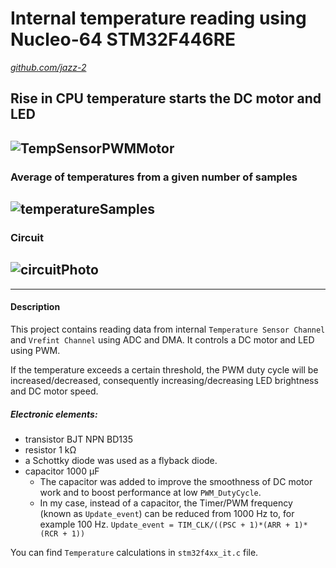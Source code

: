 Internal temperature reading using Nucleo-64 STM32F446RE
==================
[*github.com/jazz-2*](https://github.com/jazz-2)

## Rise in CPU temperature starts the DC motor and LED
![TempSensorPWMMotor](https://github.com/jazz-2/STM32-Internal_Temperature-DMA/assets/141406828/789cf69a-f03d-417c-bc8b-074f0aeb4c9b)
------------------

### Average of temperatures from a given number of samples 
![temperatureSamples](https://github.com/jazz-2/STM32-Internal_Temperature-DMA/assets/141406828/a6a62b26-eeb3-4213-93a4-e591b3d3f831)
------------------

### Circuit
![circuitPhoto](https://github.com/jazz-2/STM32-Internal_Temperature-DMA/assets/141406828/30086d00-d25d-4dad-8318-a31519af7625)
------------------
------------------


#### Description
This project contains reading data from internal `Temperature Sensor Channel` and `Vrefint Channel` using ADC and DMA. It controls a DC motor and LED using PWM.

If the temperature exceeds a certain threshold, the PWM duty cycle will be increased/decreased, consequently increasing/decreasing LED brightness and DC motor speed.

##### Electronic elements: 
* transistor BJT NPN BD135
* resistor 1 kΩ
* a Schottky diode was used as a flyback diode.
* capacitor 1000 µF
    * The capacitor was added to improve the smoothness of DC motor work and to boost performance at low `PWM_DutyCycle`.
    * In my case, instead of a capacitor, the Timer/PWM frequency (known as `Update_event`) can be reduced from 1000 Hz to, for example 100 Hz. `Update_event = TIM_CLK/((PSC + 1)*(ARR + 1)*(RCR + 1))`

You can find `Temperature` calculations in `stm32f4xx_it.c` file.

